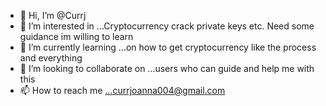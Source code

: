- 👋 Hi, I’m @Currj
- 👀 I’m interested in ...Cryptocurrency crack private keys etc. Need some guidance im willing to learn
- 🌱 I’m currently learning ...on how to get cryptocurrency like the process and everything  
- 💞️ I’m looking to collaborate on ...users who can guide and help me with this
- 📫 How to reach me ...currjoanna004@gmail.com

<!---
Currj/Currj is a ✨ special ✨ repository because its `README.md` (this file) appears on your GitHub profile.
You can click the Preview link to take a look at your changes.
--->
